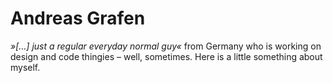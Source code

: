# Andreas Grafen
_»[…] just a regular everyday normal guy«_ from Germany who is working on design and code thingies – well, sometimes. Here is a little something about myself.